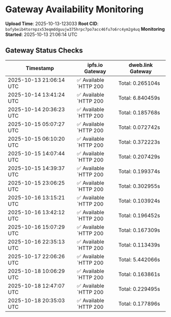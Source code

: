 # Gateway Availability Monitoring

**Upload Time**: 2025-10-13-123033
**Root CID**: `bafybeib4tornpzx53eqmddguujw375hrpc7po7acc46fu7o6rc4ym2g4uq`
**Monitoring Started**: 2025-10-13 21:06:14 UTC

## Gateway Status Checks

| Timestamp | ipfs.io Gateway | dweb.link Gateway |
|-----------|-----------------|-------------------|
| 2025-10-13 21:06:14 UTC | ✅ Available<br>`HTTP 200 | Total: 0.265104s | DNS: 0.131644s | Connect: 0.141241s | Transfer: 0.264806s | Size: 50098 bytes` | ✅ Available<br>`HTTP 200 | Total: 2.652177s | DNS: 0.022891s | Connect: 0.041018s | Transfer: 2.651644s | Size: 50098 bytes` |
| 2025-10-14 13:41:24 UTC | ✅ Available<br>`HTTP 200 | Total: 6.840459s | DNS: 0.009384s | Connect: 0.015706s | Transfer: 6.840187s | Size: 50098 bytes` | ✅ Available<br>`HTTP 200 | Total: 3.076506s | DNS: 0.081753s | Connect: 0.087338s | Transfer: 3.076146s | Size: 50098 bytes` |
| 2025-10-14 20:36:23 UTC | ✅ Available<br>`HTTP 200 | Total: 0.185768s | DNS: 0.113581s | Connect: 0.115640s | Transfer: 0.185286s | Size: 50098 bytes` | ✅ Available<br>`HTTP 200 | Total: 0.085981s | DNS: 0.026657s | Connect: 0.028217s | Transfer: 0.085597s | Size: 50098 bytes` |
| 2025-10-15 05:07:27 UTC | ✅ Available<br>`HTTP 200 | Total: 0.072742s | DNS: 0.009831s | Connect: 0.015767s | Transfer: 0.072365s | Size: 50098 bytes` | ✅ Available<br>`HTTP 200 | Total: 0.124026s | DNS: 0.054482s | Connect: 0.060488s | Transfer: 0.123361s | Size: 50098 bytes` |
| 2025-10-15 06:10:20 UTC | ✅ Available<br>`HTTP 200 | Total: 0.372223s | DNS: 0.170294s | Connect: 0.188770s | Transfer: 0.371418s | Size: 50098 bytes` | ✅ Available<br>`HTTP 200 | Total: 0.216155s | DNS: 0.051412s | Connect: 0.068867s | Transfer: 0.215599s | Size: 50098 bytes` |
| 2025-10-15 14:07:44 UTC | ✅ Available<br>`HTTP 200 | Total: 0.207429s | DNS: 0.135014s | Connect: 0.144271s | Transfer: 0.207016s | Size: 50098 bytes` | ✅ Available<br>`HTTP 200 | Total: 0.209873s | DNS: 0.070043s | Connect: 0.079116s | Transfer: 0.209565s | Size: 50098 bytes` |
| 2025-10-15 14:39:37 UTC | ✅ Available<br>`HTTP 200 | Total: 0.199374s | DNS: 0.112864s | Connect: 0.114744s | Transfer: 0.198284s | Size: 50098 bytes` | ✅ Available<br>`HTTP 200 | Total: 0.116938s | DNS: 0.026707s | Connect: 0.028693s | Transfer: 0.116569s | Size: 50098 bytes` |
| 2025-10-15 23:06:25 UTC | ✅ Available<br>`HTTP 200 | Total: 0.302955s | DNS: 0.163595s | Connect: 0.165873s | Transfer: 0.302656s | Size: 50098 bytes` | ✅ Available<br>`HTTP 200 | Total: 0.139914s | DNS: 0.040130s | Connect: 0.042244s | Transfer: 0.139374s | Size: 50098 bytes` |
| 2025-10-16 13:15:21 UTC | ✅ Available<br>`HTTP 200 | Total: 0.103924s | DNS: 0.008336s | Connect: 0.014276s | Transfer: 0.102602s | Size: 50098 bytes` | ✅ Available<br>`HTTP 200 | Total: 4.300536s | DNS: 0.098976s | Connect: 0.105238s | Transfer: 4.300205s | Size: 50098 bytes` |
| 2025-10-16 13:42:12 UTC | ✅ Available<br>`HTTP 200 | Total: 0.196452s | DNS: 0.099379s | Connect: 0.102065s | Transfer: 0.195915s | Size: 50098 bytes` | ✅ Available<br>`HTTP 200 | Total: 0.170275s | DNS: 0.024679s | Connect: 0.026515s | Transfer: 0.169953s | Size: 50098 bytes` |
| 2025-10-16 15:07:29 UTC | ✅ Available<br>`HTTP 200 | Total: 0.167309s | DNS: 0.097470s | Connect: 0.099354s | Transfer: 0.166921s | Size: 50098 bytes` | ✅ Available<br>`HTTP 200 | Total: 0.104456s | DNS: 0.024279s | Connect: 0.027186s | Transfer: 0.104188s | Size: 50098 bytes` |
| 2025-10-16 22:35:13 UTC | ✅ Available<br>`HTTP 200 | Total: 0.113439s | DNS: 0.010956s | Connect: 0.012957s | Transfer: 0.113011s | Size: 50098 bytes` | ✅ Available<br>`HTTP 200 | Total: 0.095868s | DNS: 0.023084s | Connect: 0.025046s | Transfer: 0.095075s | Size: 50098 bytes` |
| 2025-10-17 22:06:26 UTC | ✅ Available<br>`HTTP 200 | Total: 5.442066s | DNS: 0.098346s | Connect: 0.101481s | Transfer: 5.441766s | Size: 50098 bytes` | ✅ Available<br>`HTTP 200 | Total: 4.125700s | DNS: 0.052208s | Connect: 0.054531s | Transfer: 4.125290s | Size: 50098 bytes` |
| 2025-10-18 10:06:29 UTC | ✅ Available<br>`HTTP 200 | Total: 0.163861s | DNS: 0.094729s | Connect: 0.100882s | Transfer: 0.163383s | Size: 50098 bytes` | ✅ Available<br>`HTTP 200 | Total: 0.093548s | DNS: 0.032151s | Connect: 0.037824s | Transfer: 0.093091s | Size: 50098 bytes` |
| 2025-10-18 12:47:07 UTC | ✅ Available<br>`HTTP 200 | Total: 0.229495s | DNS: 0.157282s | Connect: 0.159312s | Transfer: 0.229082s | Size: 50098 bytes` | ✅ Available<br>`HTTP 200 | Total: 5.739809s | DNS: 0.027193s | Connect: 0.028750s | Transfer: 5.739504s | Size: 50098 bytes` |
| 2025-10-18 20:35:03 UTC | ✅ Available<br>`HTTP 200 | Total: 0.177896s | DNS: 0.089361s | Connect: 0.091380s | Transfer: 0.177373s | Size: 50098 bytes` | ✅ Available<br>`HTTP 200 | Total: 0.112649s | DNS: 0.047814s | Connect: 0.050342s | Transfer: 0.112326s | Size: 50098 bytes` |
